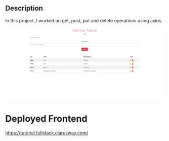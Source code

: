 ## Description
In this project, I worked on get, post, put and delete operations using axios.
<br>

![tutorial](./tutorial.png)



# Deployed Frontend

https://tutorial.fullstack.clarusway.com/
